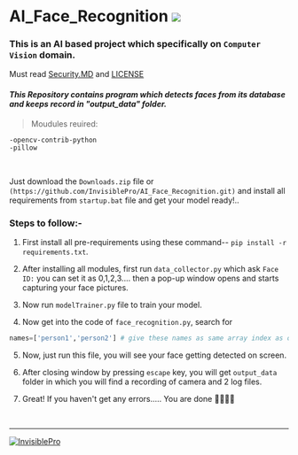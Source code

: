 # AI_Face_Recognition    [![](https://img.shields.io/badge/Language-Python-blue?logo=python&style=for-the-badge)](https://www.python.org/)

### This is an AI based project which specifically on `Computer Vision` domain.
Must read [Security.MD](https://github.com/InvisiblePro/AI_Face_Recognition/blob/master/SECURITY.md) and [LICENSE](https://github.com/InvisiblePro/AI_Face_Recognition/blob/master/LICENSE)

#### _This Repository contains program which detects faces from its database and keeps record in "output_data" folder._

> Moudules reuired:
 
    -opencv-contrib-python
    -pillow
 <br/>
 
 
 
Just download the `Downloads.zip` file or `(https://github.com/InvisiblePro/AI_Face_Recognition.git)` and install all requirements from `startup.bat` file and get your model ready!..
<br/>

### Steps to follow:-

1. First install all pre-requirements using these command-- `pip install -r requirements.txt`.

2. After installing all modules, first run `data_collector.py` which ask `Face ID:` you can set it as 0,1,2,3.... then a pop-up window opens and starts capturing your face pictures.

3. Now run `modelTrainer.py` file to train your model.

4. Now get into the code of `face_recognition.py`, search for  
```python
names=['person1','person2'] # give these names as same array index as of Face ID:
```

5. Now, just run this file, you will see your face getting detected on screen.

6. After closing window by pressing `escape` key, you will get `output_data` folder in which you will find a recording of camera and 2 log files.

7. Great! If you haven't get any errors.....    You are done 👍🏻👍🏻

<br/>
<hr>

[<img src="https://img.shields.io/badge/GitHub-InvisiblePro-blue?logo=github&style=for-the-badge" alt="InvisiblePro">](https://github.com/InvisiblePro)
